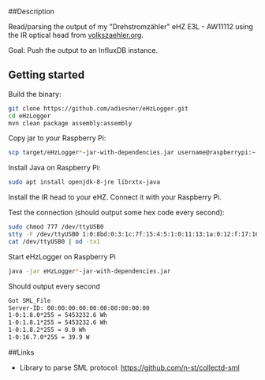 ##Description

Read/parsing the output of my "Drehstromzähler" eHZ E3L - AW11112 using the IR optical head from [volkszaehler.org](http://wiki.volkszaehler.org/hardware/controllers/ir-schreib-lesekopf).

Goal: Push the output to an InfluxDB instance. 

## Getting started

Build the binary:
```bash
git clone https://github.com/adiesner/eHzLogger.git
cd eHzLogger
mvn clean package assembly:assembly
```

Copy jar to your Raspberry Pi:
```bash
scp target/eHzLogger*-jar-with-dependencies.jar username@raspberrypi:~
```

Install Java on Raspberry Pi:
```bash
sudo apt install openjdk-8-jre librxtx-java
```

Install the IR head to your eHZ. Connect it with your Raspberry Pi.

Test the connection (should output some hex code every second):
```bash
sudo chmod 777 /dev/ttyUSB0
stty -F /dev/ttyUSB0 1:0:8bd:0:3:1c:7f:15:4:5:1:0:11:13:1a:0:12:f:17:16:0:0:0:0:0:0:0:0:0:0:0:0:0:0:0:0
cat /dev/ttyUSB0 | od -tx1
```

Start eHzLogger on Raspberry Pi
```bash
java -jar eHzLogger*-jar-with-dependencies.jar
```

Should output every second
```bash
Got SML_File
Server-ID: 00:00:00:00:00:00:00:00:00:00
1-0:1.8.0*255 = 5453232.6 Wh
1-0:1.8.1*255 = 5453232.6 Wh
1-0:1.8.2*255 = 0.0 Wh
1-0:16.7.0*255 = 39.9 W

```

##Links
* Library to parse SML protocol: https://github.com/n-st/collectd-sml